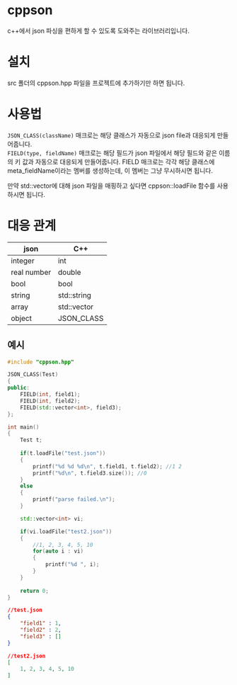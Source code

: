 # cppson

c++에서 json 파싱을 편하게 할 수 있도록 도와주는 라이브러리입니다.

# 설치
src 폴더의 cppson.hpp 파일을 프로젝트에 추가하기만 하면 됩니다.


# 사용법
```JSON_CLASS(className)``` 매크로는 해당 클래스가 자동으로 json file과 대응되게 만들어줍니다.  
```FIELD(type, fieldName)``` 매크로는 해당 필드가 json 파일에서 해당 필드와 같은 이름의 키 값과 자동으로 대응되게 만들어줍니다. FIELD 매크로는 각각 해당 클래스에 meta_fieldName이라는 멤버를 생성하는데, 이 멤버는 그냥 무시하시면 됩니다.

만약 std::vector에 대해 json 파일을 매핑하고 싶다면 cppson::loadFile 함수를 사용하시면 됩니다.

# 대응 관계

| json        | C++            |
| -------     | -------------- |
| integer     | int            |
| real number | double         |
| bool        | bool           |
| string      | std::string    |
| array       | std::vector<T> |
| object      | JSON_CLASS     |

## 예시

```C++
#include "cppson.hpp"

JSON_CLASS(Test)
{
public:
	FIELD(int, field1);
	FIELD(int, field2);
	FIELD(std::vector<int>, field3);
};

int main()
{
	Test t;
	
	if(t.loadFile("test.json"))
	{
		printf("%d %d %d\n", t.field1, t.field2); //1 2
		printf("%d\n", t.field3.size()); //0
	}
	else
	{
		printf("parse failed.\n");
	}

	std::vector<int> vi;

	if(vi.loadFile("test2.json"))
	{
		//1, 2, 3, 4, 5, 10
		for(auto i : vi)
		{
			printf("%d ", i);
		}
	}
	
	return 0;
}
```

```json
//test.json
{
	"field1" : 1,
	"field2" : 2,
	"field3" : []
}
```

```json
//test2.json
[
	1, 2, 3, 4, 5, 10
]
```